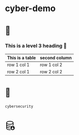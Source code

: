 # cyber-demo

# 🦁

### This is a level 3 heading :rocket:


This is a table | second column
-------------- | -----------------
row 1 col 1 | row 1 col 2
row 2 col 1 | row 2 col 2


# 🔐
`cybersecurity`

# ![database file](database-down.svg)
